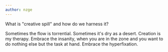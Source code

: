 ```yaml
---
author: nzge
---
```


What is "creative spill" and how do we harness it?

Sometimes the flow is torrential. Sometimes it's dry as a desert.
Creation is my therapy. 
Embrace the insanity, when you are in the zone and you want to do nothing else but the task at hand. Embrace the hyperfixation. 